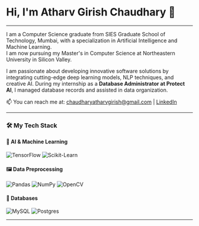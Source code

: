 # Hi, I'm Atharv Girish Chaudhary 👋

---

I am a Computer Science graduate from SIES Graduate School of Technology, Mumbai, with a specialization in Artificial Intelligence and Machine Learning.  
I am now pursuing my Master's in Computer Science at Northeastern University in Silicon Valley.

I am passionate about developing innovative software solutions by integrating cutting-edge deep learning models, NLP techniques, and creative AI. During my internship as a **Database Administrator at Protect AI**, I managed database records and assisted in data organization. 

📫 You can reach me at: [chaudharyatharvgirish@gmail.com](mailto:chaudharyatharvgirish@gmail.com) | [LinkedIn](https://www.linkedin.com/in/atharv-girish-chaudhary-529848378/)


---

### 🛠️ My Tech Stack

#### 🧠 AI & Machine Learning
![TensorFlow](https://img.shields.io/badge/TensorFlow-%23FF6F00.svg?style=for-the-badge&logo=TensorFlow&logoColor=white)
![Scikit-Learn](https://img.shields.io/badge/scikit--learn-%23F7931E.svg?style=for-the-badge&logo=scikit-learn&logoColor=white)

#### 🖼️ Data Preprocessing
![Pandas](https://img.shields.io/badge/pandas-%23150458.svg?style=for-the-badge&logo=pandas&logoColor=white)
![NumPy](https://img.shields.io/badge/numpy-%23013243.svg?style=for-the-badge&logo=numpy&logoColor=white)
![OpenCV](https://img.shields.io/badge/OpenCV-272822?style=for-the-badge&logo=OpenCV&logoColor=white)

#### 💾 Databases
![MySQL](https://img.shields.io/badge/mysql-%2300f.svg?style=for-the-badge&logo=mysql&logoColor=white)
![Postgres](https://img.shields.io/badge/postgres-%23316192.svg?style=for-the-badge&logo=postgresql&logoColor=white)

---

